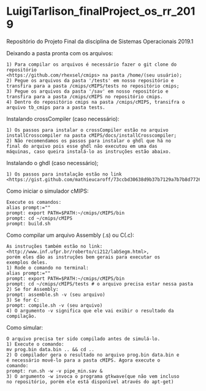# LuigiTarlison_finalProject_os_rr_2019
Repositório do Projeto Final da disciplina de Sistemas Operacionais 2019.1

Deixando a pasta pronta com os arquivos:

	1) Para compilar os arquivos é necessário fazer o git clone do repositório 
	<https://github.com/rhexsel/cmips> na pasta /home/(seu usuário);		
    2) Pegue os arquivos da pasta '/tests' em nosso repositório e 
    transfira para a pasta /cmips/cMIPS/tests no repositório cmips;
    3) Pegue os arquivos da pasta '/sav' em nosso repositório e 
    transfira para a pasta /cmips/cMIPS no repositório cmips.
    4) Dentro do repositório cmips na pasta /cmips/cMIPS, transifra o arquivo tb_cmips para a pasta tests.

Instalando crossCompiler (caso necessário):

    1) Os passos para instalar o crossCompiler estão no arquivo 
    installCrosscompiler na pasta cMIPS/docs/installCrosscompiler;
    2) Não recomendamos os passos para instalar o ghdl que há no 
    final do arquivo pois esse ghdl não executou em uma das 
    máquinas, caso queira instalá-lo as instruções estão abaixo. 

Instalando o ghdl (caso necessário);

	1) Os passos para instalação estão no link 
	<https://gist.github.com/mathieucaroff/73ccbd30638d9b37b7129a7b7b8d7726>;

Como iniciar o simulador cMIPS:

	Execute os comandos:
	alias prompt:=""
	prompt: export PATH=$PATH:~/cmips/cMIPS/bin
	prompt: cd ~/cmips/cMIPS
	prompt: build.sh

Como compilar um arquivo Assembly (.s) ou C(.c):

	As instruções também estão no link: <http://www.inf.ufpr.br/roberto/ci212/labSegm.html>, 
	porém eles dão as instruções bem gerais para executar os 
	exemplos deles.
	1) Rode o comando no terminal:
	alias prompt:=""
	prompt: export PATH=$PATH:~/cmips/cMIPS/bin
	prompt: cd ~/cmips/cMIPS/tests # o arquivo precisa estar nessa pasta
	2) Se for Assembly:
	prompt: assemble.sh -v (seu arquivo)
	3) Se for C:
	prompt: compile.sh -v (seu arquivo)
	4) O argumento -v significa que ele vai exibir o resultado da compilação.

Como simular:
	
	O arquivo precisa ter sido compilado antes de simulá-lo.
	1) Execute o comando:
	mv prog.bin data.bin .. && cd ..
	2) O compilador gera o resultado no arquivo prog.bin data.bin e 
	é necessário movê-lo para a pasta cMIPS. Agora execute o 
	comando:
	prompt: run.sh -w -v pipe_min.sav &
	3) O argumento -w invoca o programa gtkwave(que não vem incluso 
	no repositório, porém ele está disponível através do apt-get)

